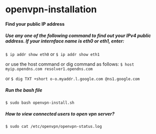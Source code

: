 # openvpn-installation

#### Find your public IP address

##### Use any one of the following command to find out your IPv4 public address. If your internface name is eth0 or eth1, enter:
`$ ip addr show eth0`
or
`$ ip addr show eth1`

or use the host command or dig command as follows:
`$ host myip.opendns.com resolver1.opendns.com`

or
`$ dig TXT +short o-o.myaddr.l.google.com @ns1.google.com`

##### Run the bash file
`$ sudo bash openvpn-install.sh`

##### How to view connected users to open vpn server?
`$ sudo cat /etc/openvpn/openvpn-status.log`
